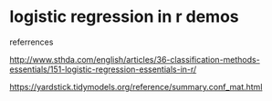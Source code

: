 # logistic regression in r demos

referrences

http://www.sthda.com/english/articles/36-classification-methods-essentials/151-logistic-regression-essentials-in-r/

https://yardstick.tidymodels.org/reference/summary.conf_mat.html
